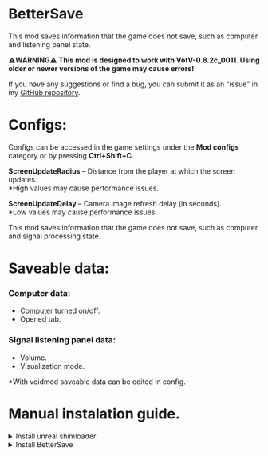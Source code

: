 # BetterSave
This mod saves information that the game does not save, such as computer and listening panel state.

**⚠️WARNING⚠️ This mod is designed to work with VotV-0.8.2c_0011. Using older or newer versions of the game may cause errors!**  

If you have any suggestions or find a bug, you can submit it as an "issue" in my [GitHub repository](https://github.com/Acitulen/OmniVision).

# Configs:
Configs can be accessed in the game settings under the **Mod configs** category or by pressing **Ctrl+Shift+C**.

**ScreenUpdateRadius** – Distance from the player at which the screen updates.  
*High values may cause performance issues.
  
**ScreenUpdateDelay** – Camera image refresh delay (in seconds).  
*Low values may cause performance issues.




This mod saves information that the game does not save, such as computer and signal processing state.

# Saveable data: 
### Computer data:
* Computer turned on/off.
* Opened tab.

### Signal listening panel data:
* Volume.
* Visualization mode.

*With voidmod saveable data can be edited in config.


# Manual instalation guide.

<details>
<summary>Install unreal shimloader</summary>

1. Copy `dwmapi.dll` into the `GAME/Binaries/Win64` directory. Its new path should be `GAME/Binaries/Win64/dwmapi.dll`.
2. Copy the contents of the `UE4SS` folder in the package into `GAME/Binaries/Win64`.

`GAME/Binaries/Win64` should now contain the following *new* files and folders:
- `GAME-Win64-Shipping.exe`
- `ue4ss.dll`
- `UE4SS-settings.ini`
- `dwmapi.dll` ← *This is the unreal-shimloader binary. It will load UE4SS for you.*
- `Mods/`
</details>

<details>
<summary>Install BetterSave</summary>

1. Copy `BetterSave.pak` from the `pak` floader to `GAME/Content/Paks/LogicMods` directory. 
</details>


